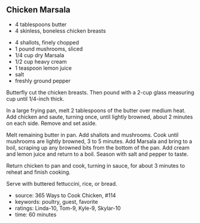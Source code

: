 Chicken Marsala
---------------

- 4 tablespoons butter
- 4 skinless, boneless chicken breasts
<!-- -->
- 4 shallots, finely chopped
- 1 pound mushrooms, sliced
- 1/4 cup dry Marsala
- 1/2 cup heavy cream
- 1 teaspoon lemon juice
- salt
- freshly ground pepper

Butterfly cut the chicken breasts.  Then pound with a 2-cup glass
measuring cup until 1/4-inch thick.

In a large frying pan, melt 2 tablespoons of the butter over medium
heat.  Add chicken and saute, turning once, until lightly browned,
about 2 minutes on each side.  Remove and set aside.

Melt remaining butter in pan.  Add shallots and mushrooms.  Cook until
mushrooms are lightly browned, 3 to 5 minutes.  Add Marsala and bring
to a boil, scraping up any browned bits from the bottom of the pan.
Add cream and lemon juice and return to a boil.  Season with salt and
pepper to taste.

Return chicken to pan and cook, turning in sauce, for about 3 minutes
to reheat and finish cooking.

Serve with buttered fettuccini, rice, or bread.

- source: 365 Ways to Cook Chicken, #114
- keywords: poultry, guest, favorite
- ratings: Linda-10, Tom-9, Kyle-9, Skylar-10
- time: 60 minutes
